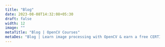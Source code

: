 ```yaml
---
title: "Blog"
date: 2023-08-08T14:32:08+05:30
draft: false
width: 12
image: ""
metaTitle: "Blog | OpenCV Courses"
metaDes: "Blog | Learn image processing with OpenCV & earn a free CERTIFICATE"
---
```



